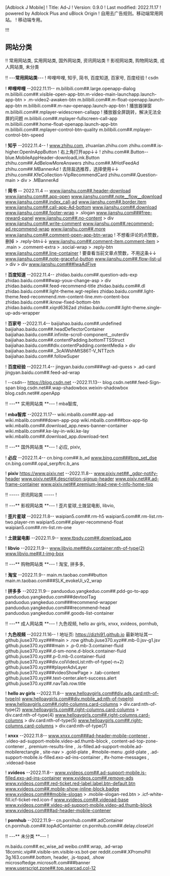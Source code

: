 [Adblock J Mobile]
! Title: Ad-J
! Version: 0.9.0
! Last modified: 2022.11.17
! powered by Adblock Plus and uBlock Origin
! 自用去广告规则。移动端常用网站。
! 移动端专用。


!!! <h2>**网站分类**</h2>
!! 常用网站类, 实用网站类, 国外网站类, 资讯网站类
!! 影视网站类, 购物网站类, 成人网站类, 未分类


!! ---**常用网站类**---
! 哔哩哔哩, 知乎, 简书, 百度知道, 百家号, 百度经验
! csdn

! **哔哩哔哩**  --2022.11.11--
m.bilibili.com##.large.openapp-dialog
m.bilibili.com##.visible-open-app-btn.m-video-main-launchapp.launch-app-btn > .m-video2-awaken-btn
m.bilibili.com##.m-float-openapp.launch-app-btn
m.bilibili.com##.m-nav-openapp.launch-app-btn
! 播放器弹窗
m.bilibili.com##.mplayer-widescreen-callapp
! 播放器全屏跳转，解决无法全屏的问题
m.bilibili.com##.mplayer-fullscreen-call-app
m.bilibili.com##.home-float-openapp.launch-app-btn
m.bilibili.com##.mplayer-control-btn-quality
m.bilibili.com##.mplayer-control-btn-speed

! **知乎**  --2022.11.4--
! www.zhihu.com, zhuanlan.zhihu.com
zhihu.com##.is-higher.OpenInAppButton
! 右上角打开app↓↓
! zhihu.com##.Button--blue.MobileAppHeader-downloadLink.Button
zhihu.com##.AdBelowMoreAnswers
zhihu.com##.MHotFeedAd
zhihu.com##.MBannerAd
! 去除盐选推荐，选择使用↓↓
zhihu.com##.KfeCollection-VipRecommendCard
zhihu.com##.Question-main > div > .MBannerAd

! **简书**  -- 2022.11.4 --
www.jianshu.com##.header-download
www.jianshu.com##.app-open
www.jianshu.com##.note__flow__download
www.jianshu.com##.index_call-ad
www.jianshu.com##.border.item
www.jianshu.com##.call-app-Ad-bottom
www.jianshu.com##.download
www.jianshu.com##.footer-wrap > .slogan
www.jianshu.com###free-reward-panel
www.jianshu.com##.no-content > div
www.jianshu.com##.write-comment
www.jianshu.com##.recommend-ad.recommend-wrap
www.jianshu.com##.more
www.jianshu.com##.comment-open-app-btn-wrap
! 不想看评论的点赞数，删掉 > .reply-btn↓↓
www.jianshu.com##.comment-item.comment-item > .main > .comment-extra > .social-wrap > .reply-btn
www.jianshu.com##.line-container
! 要查看当前文章点赞数，不用这条↓↓
www.jianshu.com##.note-graceful-button
www.jianshu.com##.flow-list-ul > div > div
www.jianshu.com###lwaAdFive 

! **百度知道**  --2022.11.4--
zhidao.baidu.com##.question-ads-exp
zhidao.baidu.com###wap-youx-change-asp > div
zhidao.baidu.com##.feed-recommend-title
zhidao.baidu.com##.dl
zhidao.baidu.com##.light-theme.wgt-replies
zhidao.baidu.com##.light-theme.feed-recommend.mm-content-line.mm-content-box
zhidao.baidu.com##.iknow-fixed-bottom-btn
zhidao.baidu.com##.xiqrd6362ad
zhidao.baidu.com##.light-theme.single-up-ads-wrapper

! **百家号**  --2022.11.4--
baijiahao.baidu.com##.undefined
baijiahao.baidu.com##.headDeflectorContainer
baijiahao.baidu.com##.infinite-scroll-component__outerdiv
baijiahao.baidu.com##.contentPadding.bottomTTSStruct
baijiahao.baidu.com##div.contentPadding.contentMedia > div
baijiahao.baidu.com##._3cAIWshMtS86T-V_NTTzch
baijiahao.baidu.com##.followSuper

! **百度经验**  --2022.11.4--
jingyan.baidu.com###wgt-ad-guess > .ad-card
jingyan.baidu.com##.feed-ad-wrap

! --csdn-- https://blog.csdn.net --2022.11.13--
blog.csdn.net##.feed-Sign-span
blog.csdn.net##.wap-shadowbox.weixin-shadowbox
blog.csdn.net##.openApp


!! ---** 实用网站类 **---
! mba智库, 

! **mba智库**  --2022.11.17--
wiki.mbalib.com##.app-ad
wiki.mbalib.com###down-app-pop
wiki.mbalib.com###box-app-tip
wiki.mbalib.com##.download_app.news-banner-container
wiki.mbalib.com##.ke-lay-in-wiki.ke-lay
wiki.mbalib.com##.download_app.download-text


!! ---** 国外网站类 **---
! 必应, pixiv, 

! **必应**  --2022.11.4--
cn.bing.com##.b_ad
www.bing.com###bnp_set_dse
cn.bing.com##.opal_serpftrc.b_ans

! **pixiv** https://www.pixiv.net --2022.11.8--
www.pixiv.net##._gdpr-notify-header
www.pixiv.net##.description-signup-header
www.pixiv.net##.ad-frame-container
www.pixiv.net##.premium-lead-new-t-info-home-top


!! ----- 资讯网站类 -----
! 


!! ---** 影视网站类 **---
! 歪片星球,土拨鼠电影, libvio, 

! **歪片星球**  --2022.11.8--
waipian5.com##.rm-h5
waipian5.com##.rm-list.rm-two.player-rm
waipian5.com##.player-recommend-float
waipian5.com##.rm-list.rm-one

! **土拨鼠电影**  --2022.11.9--
www.tbsdy.com##.download_app

! **libvio**  --2022.11.9--
www.libvio.me##div.container:nth-of-type(2)
www.libvio.me##.t-img-box


!! ---** 购物网站类 **---
! 淘宝, 拼多多, 

! **淘宝**  --2022.11.9--
main.m.taobao.com##button
main.m.taobao.com###SLK_evokeUi_v2_wrap

! **拼多多**  --2022.11.9--
panduoduo.yangkeduo.com##.pdd-go-to-app
panduoduo.yangkeduo.com###devtoolTag
panduoduo.yangkeduo.com###recommend-wrapper
panduoduo.yangkeduo.com###recommend-head
panduoduo.yangkeduo.com##.goods-list-container


!! ---** 成人网站类 **---
! 九色视频, hello av girls, xnxx, xvideos, pornhub, 

! **九色视频**  --2022.11.16--
! 地址页: https://dizhi91.github.io 最新地址其一
github.jiuse370.xyz###main > .row
github.jiuse370.xyz##.mb-0.jsv-g1.jsv
github.jiuse370.xyz###main > .p-0.mb-3.container-fluid
github.jiuse370.xyz##.d-sm-none.d-block.container-fluid
github.jiuse370.xyz##.p-0.mb-0.container-fluid
github.jiuse370.xyz##div.colVideoList:nth-of-type(-n+2)
github.jiuse370.xyz###playerAdvLayer
github.jiuse370.xyz###videoShowPage > .tab-content
github.jiuse370.xyz##.text-center.alert-success.alert
github.jiuse370.xyz##.navTab.row.title

! **hello av girls**  --2022.11.8--
www.helloavgirls.com##div.ads.card:nth-of-type(n)
www.helloavgirls.com##div.mobile_ad:nth-of-type(n)
www.helloavgirls.com##.right-columns.card-columns > div.card:nth-of-type(2)
www.helloavgirls.com##.right-columns.card-columns > div.card:nth-of-type(4)
www.helloavgirls.com##.right-columns.card-columns > div.card:nth-of-type(5)
www.helloavgirls.com##.right-columns.card-columns > div.card:nth-of-type(7)

! **xnxx**  --2022.11.8--
www.xnxx.com###ad-header-mobile-contener
, .video-ad-support-mobile.video-ad.thumb-block
, content-ad-top-zone-contener
, .premium-results-line
, .is-filled.ad-support-mobile.ad-mobilerectangle
, site-nav > .gold-plate
, #mobile-menu .gold-plate
, .ad-support-mobile.is-filled.exo-ad-ins-container
, #x-home-messages
, .videoad-base

! **xvideos**  --2022.11.8--
www.xvideos.com##.ad-support-mobile.is-filled.exo-ad-ins-container
www.xvideos.com##.remove-ads
www.xvideos.com##.red-ticket.red-label.label.btn-default.btn
www.xvideos.com##.mobile-show-inline-block.badge
www.xvideos.com###mobile-slogan > .mobile-slogan-red.btn > .icf-white-fill.icf-ticket-red.icon-f
www.xvideos.com##.videoad-base
www.xvideos.com##.video-ad-support-mobile.video-ad.thumb-block
www.xvideos.com###ad-header-mobile-contener

! **pornhub**  --2022.11.9--
cn.pornhub.com##.adContainer
cn.pornhub.com##.topAdContainter
cn.pornhub.com##.delay.closeUrl


!! ---** 未分类 **---
! 

m.baidu.com##.ec_wise_ad
weibo.cn##.wrap, .ad-wrap
18comic.vip##.visible-sm.visible-xs.bot-per
reddit.com##.XPromoPill
3g.163.com##.bottom, header, .js-topad, .show
microsoftedge.microsoft.com###banner
www.userscript.zone##.top.searcad.col-12

